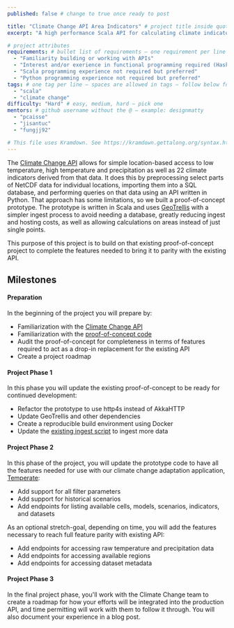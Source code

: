 ```yaml
---
published: false # change to true once ready to post

title: "Climate Change API Area Indicators" # project title inside quotes
excerpt: "A high performance Scala API for calculating climate indicators over geospatial areas" # shows on project list page

# project attributes
requirements: # bullet list of requirements – one requirement per line – follow below format
  - "Familiarity building or working with APIs"
  - "Interest and/or exerience in functional programming required (Haskell, Scala, ML, etc.)"
  - "Scala programming experience not required but preferred"
  - "Python programming experience not required but preferred"
tags: # one tag per line – spaces are allowed in tags – follow below format
  - "scala"
  - "climate change"
difficulty: "Hard" # easy, medium, hard – pick one
mentors: # github username without the @ – example: designmatty
  - "pcaisse"
  - "jisantuc"
  - "fungjj92"

# This file uses Kramdown. See https://kramdown.gettalong.org/syntax.html for syntax
---
```


The [Climate Change API](https://climate.azavea.com/) allows for simple location-based access to low temperature, high temperature and precipitation as well as 22 climate indicators derived from that data. It does this by preprocessing select parts of NetCDF data for individual locations, importing them into a SQL database, and performing queries on that data using an API written in Python. That approach has some limitations, so we built a proof-of-concept prototype. The prototype is written in Scala and uses [GeoTrellis](https://geotrellis.io) with a simpler ingest process to avoid needing a database, greatly reducing ingest and hosting costs, as well as allowing calculations on areas instead of just single points.

This purpose of this project is to build on that existing proof-of-concept project to complete the features needed to bring it to parity with the existing API.

## Milestones

#### Preparation

In the beginning of the project you will prepare by:

- Familiarization with the [Climate Change API](https://docs.climate.azavea.com/)
- Familiarization with the [proof-of-concept code](https://github.com/azavea/climate-backend)
- Audit the proof-of-concept for completeness in terms of features required to act as a drop-in replacement for the existing API
- Create a project roadmap

#### Project Phase 1

In this phase you will update the existing proof-of-concept to be ready for continued development:

- Refactor the prototype to use http4s instead of AkkaHTTP
- Update GeoTrellis and other dependencies
- Create a reproducible build environment using Docker
- Update the [existing ingest script](https://gist.github.com/jamesmcclain/d7301ba770477296348765a6d73feabf) to ingest more data

#### Project Phase 2

In this phase of the project, you will update the prototype code to have all the features needed for use with our climate change adaptation application, [Temperate](https://temperate.io):

 - Add support for all filter parameters
 - Add support for historical scenarios
 - Add endpoints for listing available cells, models, scenarios, indicators, and datasets

As an optional stretch-goal, depending on time, you will add the features necessary to reach full feature parity with existing API:
 - Add endpoints for accessing raw temperature and precipitation data
 - Add endpoints for accessing available regions
 - Add endpoints for accessing dataset metadata

#### Project Phase 3

In the final project phase, you'll work with the Climate Change team to create a roadmap for how your efforts will be integrated into the production API, and time permitting will work with them to follow it through. You will also document your experience in a blog post.

